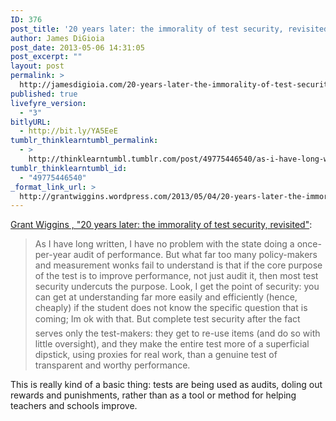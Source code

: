 ```yaml
---
ID: 376
post_title: '20 years later: the immorality of test security, revisited'
author: James DiGioia
post_date: 2013-05-06 14:31:05
post_excerpt: ""
layout: post
permalink: >
  http://jamesdigioia.com/20-years-later-the-immorality-of-test-security-revisited/
published: true
livefyre_version:
  - "3"
bitlyURL:
  - http://bit.ly/YA5EeE
tumblr_thinklearntumbl_permalink:
  - >
    http://thinklearntumbl.tumblr.com/post/49775446540/as-i-have-long-written-i-have-no-problem-with-the
tumblr_thinklearntumbl_id:
  - "49775446540"
_format_link_url: >
  http://grantwiggins.wordpress.com/2013/05/04/20-years-later-the-immorality-of-test-security-revisited/
---
```

[Grant Wiggins , "20 years later: the immorality of test security, revisited"][1]:

> As I have long written, I have no problem with the state doing a once-per-year audit of performance. But what far too many policy-makers and measurement wonks fail to understand is that if the core purpose of the test is to improve performance, not just audit it, then most test security undercuts the purpose. Look, I get the point of security: you can get at understanding far more easily and efficiently (hence, cheaply) if the student does not know the specific question that is coming; Im ok with that. But complete test security after the fact serves only the test-makers: they get to re-use items (and do so with little oversight), and they make the entire test more of a superficial dipstick, using proxies for real work, than a genuine test of transparent and worthy performance.

This is really kind of a basic thing: tests are being used as audits, doling out rewards and punishments, rather than as a tool or method for helping teachers and schools improve.

 [1]: http://grantwiggins.wordpress.com/2013/05/04/20-years-later-the-immorality-of-test-security-revisited/